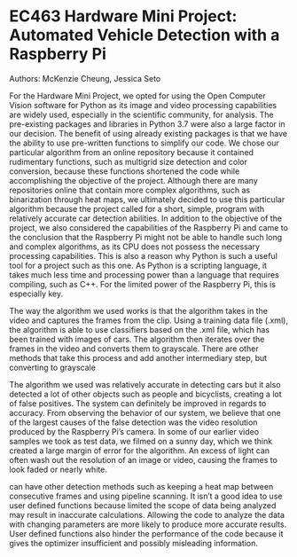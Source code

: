# EC463 Hardware Mini Project: Automated Vehicle Detection with a Raspberry Pi

Authors: McKenzie Cheung, Jessica Seto

  For the Hardware Mini Project, we opted for using the Open Computer Vision software for Python as its image and video processing capabilities are widely used, especially in the scientific community, for analysis. The pre-existing packages and libraries in Python 3.7 were also a large factor in our decision. The benefit of using already existing packages is that we have the ability to use pre-written functions to simplify our code. We chose our particular algorithm from an online repository because it contained rudimentary functions, such as multigrid size detection and color conversion, because these functions shortened the code while accomplishing the objective of the project. Although there are many repositories online that contain more complex algorithms, such as binarization through heat maps, we ultimately decided to use this particular algorithm because the project called for a short, simple, program with relatively accurate car detection abilities. In addition to the objective of the project, we also considered the capabilities of the Raspberry Pi and came to the conclusion that the Raspberry Pi might not be able to handle such long and complex algorithms, as its CPU does not possess the necessary processing capabilities. This is also a reason why Python is such a useful tool for a project such as this one. As Python is a scripting language, it takes much less time and processing power than a language that requires compiling, such as C++. For the limited power of the Raspberry Pi, this is especially key.
  
  The way the algorithm we used works is that the algorithm takes in the video and captures the frames from the clip. Using a training data file (.xml), the algorithm is able to use classifiers based on the .xml file, which has been trained with images of cars. The algorithm then iterates over the frames in the video and converts them to grayscale. There are other methods that take this process and add another intermediary step, but converting to grayscale 

  The algorithm we used was relatively accurate in detecting cars but it also detected a lot of other objects such as people and bicyclists, creating a lot of false positives. The system can definitely be improved in regards to accuracy. From observing the behavior of our system, we believe that one of the largest causes of the false detection was the video resolution produced by the Raspberry Pi’s camera. In some of our earlier video samples we took as test data, we filmed on a sunny day, which we think created a large margin of error for the algorithm. An excess of light can often wash out the resolution of an image or video, causing the frames to look faded or nearly white. 

 can have other detection methods such as keeping a heat map between consecutive frames and  using pipeline scanning.
	It isn’t a good idea to use user defined functions because limited the scope of data being analyzed may result in inaccurate calculations. Allowing the code to analyze the data  with changing parameters are more likely to produce more accurate results. User defined functions also hinder the performance of the code because it gives the optimizer insufficient and possibly misleading information. 
	
	

